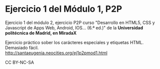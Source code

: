 # Ejercicio 1 del Módulo 1, P2P
Ejercicio 1 del módulo 2, ejercicio P2P curso "Desarrollo en HTML5, CSS y Javascript de Apps Web, Android, IOS... (6.ª ed.)" de la <strong>Universidad politécnica de Madrid, en MiradaX</strong>

Ejercicio práctico sober los carácteres especiales y etiquetas HTML. Demasiado fácil.<br>
http://santaeugenia.neocities.org/ej1p2pmod1.html

CC BY-NC-SA
